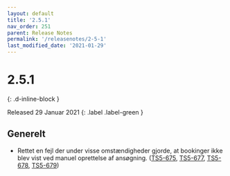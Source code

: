 ```yaml
---
layout: default
title: '2.5.1'
nav_order: 251
parent: Release Notes
permalink: '/releasenotes/2-5-1'
last_modified_date: '2021-01-29'
---
```


# 2.5.1
{: .d-inline-block }

Released 29 Januar 2021 {: .label .label-green }

## Generelt

- Rettet en fejl der under visse omstændigheder gjorde, at bookinger ikke blev vist ved manuel oprettelse af ansøgning. ([TS5-675](https://sd.trifork.com/browse/TS5-675), [TS5-677](https://sd.trifork.com/browse/TS5-677), [TS5-678](https://sd.trifork.com/browse/TS5-678), [TS5-679](https://sd.trifork.com/browse/TS5-679))

